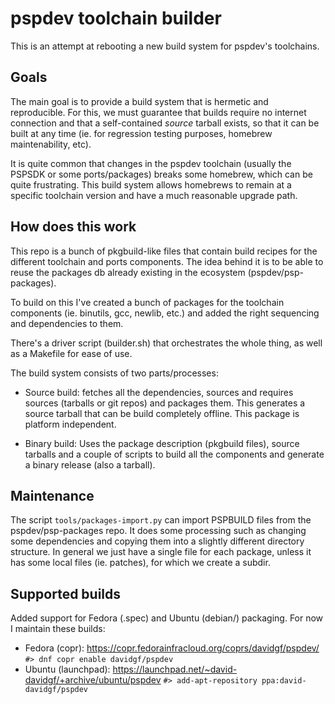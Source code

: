 
pspdev toolchain builder
========================

This is an attempt at rebooting a new build system for pspdev's toolchains.

Goals
-----

The main goal is to provide a build system that is hermetic and reproducible.
For this, we must guarantee that builds require no internet connection and that
a self-contained _source_ tarball exists, so that it can be built at any time
(ie. for regression testing purposes, homebrew maintenability, etc).

It is quite common that changes in the pspdev toolchain (usually the PSPSDK
or some ports/packages) breaks some homebrew, which can be quite frustrating.
This build system allows homebrews to remain at a specific toolchain version
and have a much reasonable upgrade path.

How does this work
------------------

This repo is a bunch of pkgbuild-like files that contain build recipes for the
different toolchain and ports components. The idea behind it is to be able to
reuse the packages db already existing in the ecosystem (pspdev/psp-packages).

To build on this I've created a bunch of packages for the toolchain components
(ie. binutils, gcc, newlib, etc.) and added the right sequencing and
dependencies to them.

There's a driver script (builder.sh) that orchestrates the whole thing, as well
as a Makefile for ease of use.

The build system consists of two parts/processes:

  - Source build: fetches all the dependencies, sources and requires sources
    (tarballs or git repos) and packages them. This generates a source tarball
    that can be build completely offline. This package is platform independent.

  - Binary build: Uses the package description (pkgbuild files), source
    tarballs and a couple of scripts to build all the components and generate
    a binary release (also a tarball).

Maintenance
-----------

The script `tools/packages-import.py` can import PSPBUILD files from the
pspdev/psp-packages repo. It does some processing such as changing some
dependencies and copying them into a slightly different directory structure.
In general we just have a single file for each package, unless it has some
local files (ie. patches), for which we create a subdir.

Supported builds
----------------

Added support for Fedora (.spec) and Ubuntu (debian/) packaging.
For now I maintain these builds:

 - Fedora (copr): https://copr.fedorainfracloud.org/coprs/davidgf/pspdev/
   `#> dnf copr enable davidgf/pspdev`
 - Ubuntu (launchpad): https://launchpad.net/~david-davidgf/+archive/ubuntu/pspdev
   `#> add-apt-repository ppa:david-davidgf/pspdev`

